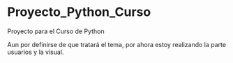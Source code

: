# Proyecto_Python_Curso
 Proyecto para el Curso de Python

Aun por definirse de que tratará el tema, por ahora estoy realizando la parte usuarios y la visual.